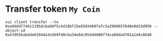 # Transfer token `My Coin`
```
sui client transfer --to 0xa9ddd77d41119bdcbab0f5c4d18bf15e65034607afc5a296865f640e0d33d958 --object-id 0xef091babdde82844a3e369fd0cba34e04c05dd4600f74ca66da4781a1d4c8640
```

